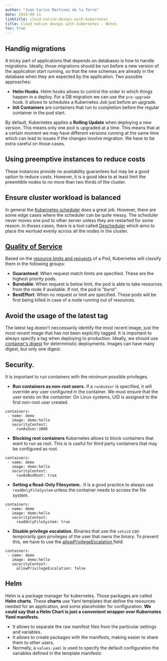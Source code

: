 ```yaml
---
author: "Juan Carlos Martinez de la Torre"
date: 2019-09-11
linktitle: cloud-native-devops-with-kubernetes
title: Cloud native devops with kubernetes - Notes 
toc: true
---
```



<div class="my-5"></div>

## Handlig migrations

A tricky part of applications that depends on databases is how to handle migrations. Ideally, those migrations should be run before a new version of the application start running, so that the new schemas are already in the database when they are expected by the application. Two possible approaches:

- **Helm Hooks**. Helm hooks allows to control the order in which things happen in a deploy. For a DB migration we can use the `pre-upgrade` hook. It allows to schedules a Kubernetes Job just before an upgrade.
- **Init Containers** are containers that run to completion before the regular container in the pod start.

By default, Kubernetes applies a **Rolling Update** when deploying a new version. This means only one pod is upgraded at a time. This means that at a certain moment we may have different versions running at the same time which can lead to issues if the changes involve migration. We have to be extra careful on those cases. 


## Using preemptive instances to reduce costs 

These instances provide no availability guarantees but may be a good option to reduce costs. However, it is a good idea to at least limit the preemtible nodes to no more than two thirds of the cluster.


## Ensure cluster workload is balanced

In general the [Kubernetes scheduler](https://kubernetes.io/docs/concepts/scheduling-eviction/kube-scheduler/) does a great job. However, there are some edge cases where the scheduler can be quite messy. The scheduler never moves one pod to other server unless they are restarted for some reason. In thoses cases, there is a tool called [Descheduler](https://github.com/kubernetes-sigs/descheduler) which aims to place the worload evenly across all the nodes in the cluster.

## [Quality of Service](https://kubernetes.io/docs/tasks/configure-pod-container/quality-service-pod/)

Based on the [resource limits and requests](https://kubernetes.io/docs/concepts/configuration/manage-resources-containers/) of a Pod, Kubernetes will classify them in the following groups:
- **Guaranteed**: When request match limits are specified. These are the highest priority pods.
- **Burstable**: When request is below limit, the pod is able to take resources from the node if available. If not, the pod is "burst".
- **BestEffort**: When no request or limit are specified. These pods will be first being killed in case of a node running out of resources.

## Avoid the usage of the latest tag

The latest tag doesn't neccessarily identify the most recent image, just the most recent image that has not been explicitly tagged. It is important to always specify a tag when deploying to production. Ideally, we should use [container's digest](https://cloud.google.com/kubernetes-engine/docs/archive/using-container-images) for deterministic deployments. Images can have many digest, but only one digest. 



##  Security.
It is important to run containers with the minimum possible privileges.
- **Run containers as non-root users.** If a `runAsUser` is specified, it will override any user configured in the container. We must ensure that the user exists on the containter. On Linux systems, UID is assigned to the first non-root user created. 

```
containers:
 - name: demo
   image: demo:hello 
   securityContext: 
     runAsUser:1000
```

- **Blocking root containers** Kubernetes allows to block containers that want to run as root. This is is useful for third party containers that may be configured as root.

```
containers:
 - name: demo
   image: demo:hello 
   securityContext: 
     runAsNonRoot: true
```

- **Setting a Read-Only Filesystem.**. It is a good practice to always use `readOnlyFileSystem` unless the container needs to access the file system.

```
containers:
 - name: demo
   image: demo:hello 
   securityContext: 
     readOnlyFileSystem: true
```


- **Disable privilege escalation.** Binaries that use the `setuid` can temporarily gain privileges of the user that owns the binary. To prevent this, we have to use the [allowPrivilegeEscalation ](https://docs.bridgecrew.io/docs/bc_k8s_19) field:

```
containers:
 - name: demo
   image: demo:hello 
   securityContext: 
     allowPrivilegeEscalation: false
```

## Helm

Helm is a package manager for kubernetes. Those packages are called **Helm charts**. These **charts** use Yaml templates that define the resources needed for an application, and some placeholder for configuration. **We could say that a Helm Chart is just a convenient wrapper over Kubernetes Yaml manifests.**

- It allows to separate the raw manifest files from the particular settings and variables.
- It allows to create packages with the manifests, making easier to share them to other users.
- Normally, a `values.yaml` is used to specify the default configuration the variables defined in the template manifests

